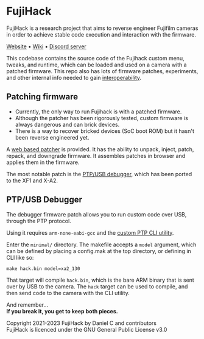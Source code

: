 # FujiHack
FujiHack is a research project that aims to reverse engineer Fujifilm cameras in order to achieve stable code execution and interaction with the firmware.

[Website](https://fujihack.org) &bull;
[Wiki](https://fujihack.github.io/) &bull;
[Discord server](https://discord.gg/UZXDktvAZP)

This codebase contains the source code of the Fujihack custom menu, tweaks, and runtime, which can be loaded and used on a camera with a patched firmware.
This repo also has lots of firmware patches, experiments, and other internal info needed to gain [interoperability](https://en.wikipedia.org/wiki/Interoperability).

## Patching firmware
- Currently, the only way to run Fujihack is with a patched firmware.
- Although the patcher has been rigorously tested, custom firmware is always dangerous and can brick devices.
- There is a way to recover bricked devices (SoC boot ROM) but it hasn't been reverse engineered yet.

A [web based patcher](https://fujihack.github.io/patcher/) is provided. It has the ability to unpack, inject, patch, repack, and downgrade firmware. It assembles patches in browser and applies them in the firmware.

The most notable patch is the [PTP/USB debugger](https://github.com/fujihack/fujihack/blob/master/patch/debug.S), which has been ported to the XF1 and X-A2.

## PTP/USB Debugger
The debugger firmware patch allows you to run custom code over USB, through the PTP protocol.  

Using it requires `arm-none-eabi-gcc` and the [custom PTP CLI utility](https://github.com/fujihack/cli).

Enter the `minimal/` directory. The makefile accepts a `model` argument, which can be defined by placing a config.mak at the top directory, or defining in CLI like so:  
```
make hack.bin model=xa2_130
```
That target will compile `hack.bin`, which is the bare ARM binary that is sent over by USB to the camera. The `hack` target can be used to compile, and then send code to the camera with the CLI utility.  

And remember...   
**If you break it, you get to keep both pieces.**  

Copyright 2021-2023 FujiHack by Daniel C and contributors  
FujiHack is licenced under the GNU General Public License v3.0  
